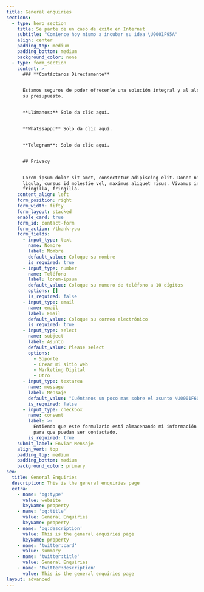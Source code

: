 ```yaml
---
title: General enquiries
sections:
  - type: hero_section
    title: Se parte de un caso de éxito en Internet
    subtitle: "Comience hoy mismo a incubar su idea \U0001F95A"
    align: center
    padding_top: medium
    padding_bottom: medium
    background_color: none
  - type: form_section
    content: >
      ### **Contáctanos Directamente**


      Estamos seguros de poder ofrecerle una solución integral y al alcance de
      su presupuesto.


      **Llámanos:** Solo da clic aquí.


      **Whatssapp:** Solo da clic aquí.


      **Telegram**: Solo da clic aquí.


      ## Privacy


      Lorem ipsum dolor sit amet, consectetur adipiscing elit. Donec nisl
      ligula, cursus id molestie vel, maximus aliquet risus. Vivamus in nibh
      fringilla, fringilla.
    content_align: left
    form_position: right
    form_width: fifty
    form_layout: stacked
    enable_card: true
    form_id: contact-form
    form_action: /thank-you
    form_fields:
      - input_type: text
        name: Nombre
        label: Nombre
        default_value: Coloque su nombre
        is_required: true
      - input_type: number
        name: Teléfono
        label: lorem-ipsum
        default_value: Coloque su numero de teléfono a 10 dígitos
        options: []
        is_required: false
      - input_type: email
        name: email
        label: Email
        default_value: Coloque su correo electrónico
        is_required: true
      - input_type: select
        name: subject
        label: Asunto
        default_value: Please select
        options:
          - Soporte
          - Crear mi sitio web
          - Marketing Digital
          - Otro
      - input_type: textarea
        name: message
        label: Mensaje
        default_value: "Cuéntanos un poco mas sobre el asunto \U0001F600"
        is_required: false
      - input_type: checkbox
        name: consent
        label: >-
          Entiendo que este formulario está almacenando mi información enviada
          para que puedan ser contactado.
        is_required: true
    submit_label: Enviar Mensaje
    align_vert: top
    padding_top: medium
    padding_bottom: medium
    background_color: primary
seo:
  title: General Enquiries
  description: This is the general enquiries page
  extra:
    - name: 'og:type'
      value: website
      keyName: property
    - name: 'og:title'
      value: General Enquiries
      keyName: property
    - name: 'og:description'
      value: This is the general enquiries page
      keyName: property
    - name: 'twitter:card'
      value: summary
    - name: 'twitter:title'
      value: General Enquiries
    - name: 'twitter:description'
      value: This is the general enquiries page
layout: advanced
---
```

